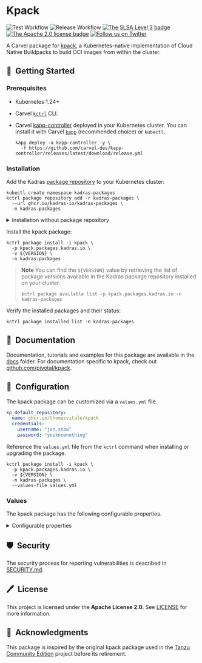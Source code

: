 # Kpack

![Test Workflow](https://github.com/kadras-io/package-for-kpack/actions/workflows/test.yml/badge.svg)
![Release Workflow](https://github.com/kadras-io/package-for-kpack/actions/workflows/release.yml/badge.svg)
[![The SLSA Level 3 badge](https://slsa.dev/images/gh-badge-level3.svg)](https://slsa.dev/spec/v0.1/levels)
[![The Apache 2.0 license badge](https://img.shields.io/badge/License-Apache_2.0-blue.svg)](https://opensource.org/licenses/Apache-2.0)
[![Follow us on Twitter](https://img.shields.io/static/v1?label=Twitter&message=Follow&color=1DA1F2)](https://twitter.com/kadrasIO)

A Carvel package for [kpack](https://github.com/pivotal/kpack), a Kubernetes-native implementation of Cloud Native Buildpacks to build OCI images from within the cluster.

## 🚀&nbsp; Getting Started

### Prerequisites

* Kubernetes 1.24+
* Carvel [`kctrl`](https://carvel.dev/kapp-controller/docs/latest/install/#installing-kapp-controller-cli-kctrl) CLI.
* Carvel [kapp-controller](https://carvel.dev/kapp-controller) deployed in your Kubernetes cluster. You can install it with Carvel [`kapp`](https://carvel.dev/kapp/docs/latest/install) (recommended choice) or `kubectl`.

  ```shell
  kapp deploy -a kapp-controller -y \
    -f https://github.com/carvel-dev/kapp-controller/releases/latest/download/release.yml
  ```

### Installation

Add the Kadras [package repository](https://github.com/kadras-io/kadras-packages) to your Kubernetes cluster:

  ```shell
  kubectl create namespace kadras-packages
  kctrl package repository add -r kadras-packages \
    --url ghcr.io/kadras-io/kadras-packages \
    -n kadras-packages
  ```

<details><summary>Installation without package repository</summary>
The recommended way of installing the kpack package is via the Kadras <a href="https://github.com/kadras-io/kadras-packages">package repository</a>. If you prefer not using the repository, you can add the package definition directly using <a href="https://carvel.dev/kapp/docs/latest/install"><code>kapp</code></a> or <code>kubectl</code>.

  ```shell
  kubectl create namespace kpack
  kapp deploy -a kpack-package -n kadras-packages -y \
    -f https://github.com/kadras-io/package-for-kpack/releases/latest/download/metadata.yml \
    -f https://github.com/kadras-io/package-for-kpack/releases/latest/download/package.yml
  ```
</details>

Install the kpack package:

  ```shell
  kctrl package install -i kpack \
    -p kpack.packages.kadras.io \
    -v ${VERSION} \
    -n kadras-packages
  ```

> **Note**
> You can find the `${VERSION}` value by retrieving the list of package versions available in the Kadras package repository installed on your cluster.
> 
>   ```shell
>   kctrl package available list -p kpack.packages.kadras.io -n kadras-packages
>   ```

Verify the installed packages and their status:

  ```shell
  kctrl package installed list -n kadras-packages
  ```

## 📙&nbsp; Documentation

Documentation, tutorials and examples for this package are available in the [docs](docs) folder.
For documentation specific to kpack, check out [github.com/pivotal/kpack](https://github.com/pivotal/kpack).

## 🎯&nbsp; Configuration

The kpack package can be customized via a `values.yml` file.

  ```yaml
  kp_default_repository:
    name: ghcr.io/thomasvitale/kpack
    credentials:
      username: "jon.snow"
      password: "youknownothing"
  ```

Reference the `values.yml` file from the `kctrl` command when installing or upgrading the package.

  ```shell
  kctrl package install -i kpack \
    -p kpack.packages.kadras.io \
    -v ${VERSION} \
    -n kadras-packages \
    --values-file values.yml
  ```

### Values

The kpack package has the following configurable properties.

<details><summary>Configurable properties</summary>

| Config | Default | Description |
|-------|-------------------|-------------|
| `ca_cert_data` | `""` | PEM-encoded certificate data that kpack controller will use to trust TLS connections based on a custom CA with a container registry. Note: This will not be injected into builds, you need to use the cert injection webhook with the `kpack.io/build` label value. |

Settings for the default container repository used by kpack.

| Config | Default | Description |
|-------|-------------------|-------------|
| `kp_default_repository.name` | `""` | The default repository to use for builder images and dependencies. For example, GitHub Container Registry: `ghcr.io/my-org/my-repo`; GCR: `gcr.io/my-project/my-repo`; Harbor: `myharbor.io/my-project/my-repo`, Dockerhub: `docker.io/my-username/my-repo`.|
| `kp_default_repository.credentials.username` | `""` | Username to access the default container repository. Note: Use `_json_key` for GCR. |
| `kp_default_repository.credentials.password` | `""` | Token to access the default container repository. Note: Use contents of service account key json for GCR. |
| `kp_default_repository.secret.name` | `""` | The name of the Secret holding the credentials to access the default container repository. |
| `kp_default_repository.secret.namespace` | `""` | he namespace of the Secret holding the credentials to access the default container repository. |
| `kp_default_repository.aws_iam_role_arn` | `""` | IAM credentials to access the default container repository if the registry is on AWS. |

Setting for the kpack controller.
| `controller.resources.requests.memory` | `"1Gi"` | Memory requests configuration for the kpack-controller Deployment. In a resource-constrained environment, you can lower this up to `100Mi`. |
| `controller.resources.limits.memory` | `"1Gi"` | Memory limits configuration for the kpack-controller Deployment. In a resource-constrained environment, you can lower this up to `500Mi`. |
| `config.injected_sidecar_support` | `false` | Enable support for injected sidecars. |

Settings for the corporate proxy.

| Config | Default | Description |
|-------|-------------------|-------------|
| `proxy.http_proxy` | `""` | The HTTP proxy to use for network traffic. |
| `proxy.https_proxy` | `""` | The HTTPS proxy to use for network traffic. |
| `proxy.no_proxy` | `""` | A comma-separated list of hostnames, IP addresses, or IP ranges in CIDR format that should not use a proxy. |

</details>

## 🛡️&nbsp; Security

The security process for reporting vulnerabilities is described in [SECURITY.md](SECURITY.md).

## 🖊️&nbsp; License

This project is licensed under the **Apache License 2.0**. See [LICENSE](LICENSE) for more information.

## 🙏&nbsp; Acknowledgments

This package is inspired by the original kpack package used in the [Tanzu Community Edition](https://github.com/vmware-tanzu/community-edition) project before its retirement.
